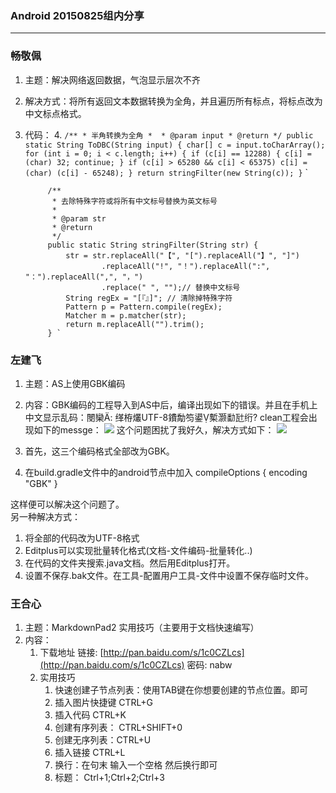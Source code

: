 ### Android 20150825组内分享 ###

----------

### 畅敬佩 ###
1. 主题：解决网络返回数据，气泡显示层次不齐
2. 解决方式：将所有返回文本数据转换为全角，并且遍历所有标点，将标点改为中文标点格式。
3. 代码：
	4. 
			 `/**
						 * 半角转换为全角
						 * 
						 * @param input
						 * @return
						 */
					public static String ToDBC(String input) {
						char[] c = input.toCharArray();
						for (int i = 0; i < c.length; i++) {
							if (c[i] == 12288) {
								c[i] = (char) 32;
								continue;
							}
							if (c[i] > 65280 && c[i] < 65375)
								c[i] = (char) (c[i] - 65248);
						}
						return stringFilter(new String(c));
					}`
				 `	
		
			/**
			 * 去除特殊字符或将所有中文标号替换为英文标号
			 * 
			 * @param str
			 * @return
			 */
			public static String stringFilter(String str) {
				str = str.replaceAll("【", "[").replaceAll("】", "]")
						.replaceAll("!", "！").replaceAll(":", "：").replaceAll(",", "，")
						.replace(" ", "");// 替换中文标号
				String regEx = "[『』]"; // 清除掉特殊字符
				Pattern p = Pattern.compile(regEx);
				Matcher m = p.matcher(str);
				return m.replaceAll("").trim();
			} `
    
### 左建飞 ###
1. 主题：AS上使用GBK编码
2. 内容：GBK编码的工程导入到AS中后，编译出现如下的错误。并且在手机上中文显示乱码：閿欒: 缂栫爜UTF-8鐨勪笉鍙槧灏勫瓧绗?
clean工程会出现如下的messge：
![](http://i.imgur.com/L3UizU5.png)
这个问题困扰了我好久，解决方式如下：
![](http://i.imgur.com/5yaxa6x.png)

1. 首先，这三个编码格式全部改为GBK。

1.  在build.gradle文件中的android节点中加入
compileOptions {
    encoding "GBK"
}

这样便可以解决这个问题了。  
另一种解决方式：
1. 将全部的代码改为UTF-8格式
2. Editplus可以实现批量转化格式(文档-文件编码-批量转化..)
3. 在代码的文件夹搜索.java文档。然后用Editplus打开。
4. 设置不保存.bak文件。在工具-配置用户工具-文件中设置不保存临时文件。

### 王合心 ###
1. 主题：MarkdownPad2 实用技巧（主要用于文档快速编写）
2. 内容：
	1. 下载地址 链接: [http://pan.baidu.com/s/1c0CZLcs](http://pan.baidu.com/s/1c0CZLcs) 密码: nabw
	2. 实用技巧
		1. 快速创建子节点列表：使用TAB键在你想要创建的节点位置。即可
		2. 插入图片快捷键 CTRL+G
		3. 插入代码 CTRL+K
		4. 创建有序列表： CTRL+SHIFT+0
		5. 创建无序列表：CTRL+U
		6. 插入链接 CTRL+L
		7. 换行：在句末 输入一个空格 然后换行即可 
		8. 标题： Ctrl+1;Ctrl+2;Ctrl+3


